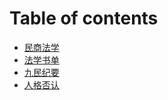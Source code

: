 # Table of contents

* [民商法学](README.md)
* [法学书单](fa-xue-shu-dan.md)
* [九民纪要](jiu-min-ji-yao.md)
* [人格否认](ren-ge-fou-ren.md)

